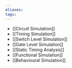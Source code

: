 ```yaml
---
aliases: 
tags:
---
```


- [[Circuit Simulation]]
- [[Timing Simulation]]
- [[Switch Level Simulation]]
- [[Gate Level Simulation]]
- [[Static Timing Analysis]]
- [[Functional Simulation]]
- [[Behavioural Simulation]]
